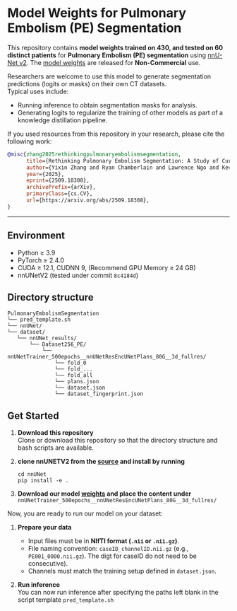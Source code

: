 # Model Weights for Pulmonary Embolism (PE) Segmentation

This repository contains **model weights trained on 430, and tested on 60 distinct patients** for **Pulmonary Embolism (PE) segmentation** using [nnU-Net v2](https://github.com/MIC-DKFZ/nnUNet). The [model weights](https://drive.google.com/drive/folders/1wvX-rz_VW2kHsvjlx7IPj00ENwo8Sv56) are released for **Non-Commercial** use. 

Researchers are welcome to use this model to generate segmentation predictions (logits or masks) on their own CT datasets.  
Typical uses include:
- Running inference to obtain segmentation masks for analysis.
- Generating logits to regularize the training of other models as part of a knowledge distillation pipeline.

If you used resources from this repository in your research, please cite the following work:
```bibtex
@misc{zhang2025rethinkingpulmonaryembolismsegmentation,
      title={Rethinking Pulmonary Embolism Segmentation: A Study of Current Approaches and Challenges with an Open Weight Model}, 
      author={Yixin Zhang and Ryan Chamberlain and Lawrence Ngo and Kevin Kramer and Maciej A. Mazurowski},
      year={2025},
      eprint={2509.18308},
      archivePrefix={arXiv},
      primaryClass={cs.CV},
      url={https://arxiv.org/abs/2509.18308}, 
}
```
---

## Environment

- Python $\geq$ 3.9  
- PyTorch $\geq$ 2.4.0
- CUDA $\geq$ 12.1, CUDNN 9, (Recommend GPU Memory $\geq$ 24 GB)
- nnUNetV2 (tested under commit `8c4184d`)
  
## Directory structure
```text
PulmonaryEmbolismSegmentation
└── pred_template.sh
└── nnUNet/
└── dataset/
   └── nnUNet_results/
       └── Dataset256_PE/
           └── nnUNetTrainer_500epochs__nnUNetResEncUNetPlans_80G__3d_fullres/
               └── fold_0
               └── fold_...
               └── fold_all
               └── plans.json
               └── dataset.json
               └── dataset_fingerprint.json

 ```            
## Get Started

1. **Download this repository**  
   Clone or download this repository so that the directory structure and bash scripts are available.
2. **clone nnUNETV2 from the [source](https://github.com/MIC-DKFZ/nnUNet) and install by running**    
   
   ```code
   cd nnUNet
   pip install -e .
   ```
3. **Download our model [weights](https://drive.google.com/drive/folders/1wvX-rz_VW2kHsvjlx7IPj00ENwo8Sv56) and place the content under** `nnUNetTrainer_500epochs__nnUNetResEncUNetPlans_80G__3d_fullres/`

Now, you are ready to run our model on your dataset:

1. **Prepare your data**  
   - Input files must be in **NIfTI format (`.nii` or `.nii.gz`)**.  
   - File naming convention: `caseID_channelID.nii.gz` (e.g., `PE001_0000.nii.gz`). The digt for caseID do not need to be consecutive).  
   - Channels must match the training setup defined in `dataset.json`.  

2. **Run inference**  
   You can now run inference after specifying the paths left blank in the script template `pred_template.sh`
   
